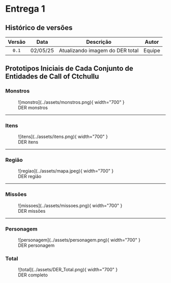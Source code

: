 # Entrega 1

## Histórico de versões

| Versão |    Data    | Descrição               | Autor                                                                                                                 |
| :----: | :--------: | ----------------------- | --------------------------------------------------------------------------------------------------------------------- |
| `0.1`  | 02/05/25 |  Atualizando imagem do DER total  |        Equipe                |


## Prototipos Iniciais de Cada Conjunto de Entidades de Call of Ctchullu
### Monstros
<figure markdown="span">
  ![monstro](../assets/monstros.png){ width="700" }
  <figcaption>DER monstros</figcaption>
</figure>

---

### Itens
<figure markdown="span">
  ![itens](../assets/itens.png){ width="700" }
  <figcaption>DER itens</figcaption>
</figure>

---

### Região
<figure markdown="span">
  ![regiao](../assets/mapa.jpeg){ width="700" }
  <figcaption>DER região</figcaption>
</figure>

---

### Missões
<figure markdown="span">
  ![missoes](../assets/missoes.png){ width="700" }
  <figcaption>DER missões</figcaption>
</figure>

---

### Personagem
<figure markdown="span">
  ![personagem](../assets/personagem.png){ width="700" }
  <figcaption>DER personagem</figcaption>
</figure>

### Total
<figure markdown="span">
  ![total](../assets/DER_Total.png){ width="700" }
  <figcaption>DER completo</figcaption>
</figure>
